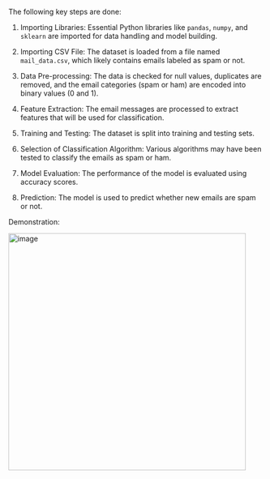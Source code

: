 The following key steps are done:

1. Importing Libraries: Essential Python libraries like `pandas`, `numpy`, and `sklearn` are imported for data handling and model building.

2. Importing CSV File: The dataset is loaded from a file named `mail_data.csv`, which likely contains emails labeled as spam or not.

3. Data Pre-processing: The data is checked for null values, duplicates are removed, and the email categories (spam or ham) are encoded into binary values (0 and 1).

4. Feature Extraction: The email messages are processed to extract features that will be used for classification.

5. Training and Testing: The dataset is split into training and testing sets.

6. Selection of Classification Algorithm: Various algorithms may have been tested to classify the emails as spam or ham.

7. Model Evaluation: The performance of the model is evaluated using accuracy scores.

8. Prediction: The model is used to predict whether new emails are spam or not.

Demonstration:

<img width="468" alt="image" src="https://github.com/user-attachments/assets/1b6d2136-0475-424e-b10d-023d6412c5fb">



